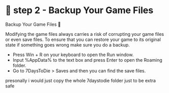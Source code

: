 # 💾 step 2 - Backup Your Game Files

Backup Your Game Files 💾

Modifying the game files always carries a risk of corrupting your game files or even save files. To ensure that you can restore your game to its original state if something goes wrong make sure you do a backup.

* Press Win + R on your keyboard to open the Run window.
* &#x20;Input %AppData% to the text box and press Enter to open the Roaming folder.&#x20;
* Go to 7DaysToDie > Saves and then you can find the save files.

presonally i would just copy the whole 7daystodie folder just to be extra safe&#x20;
